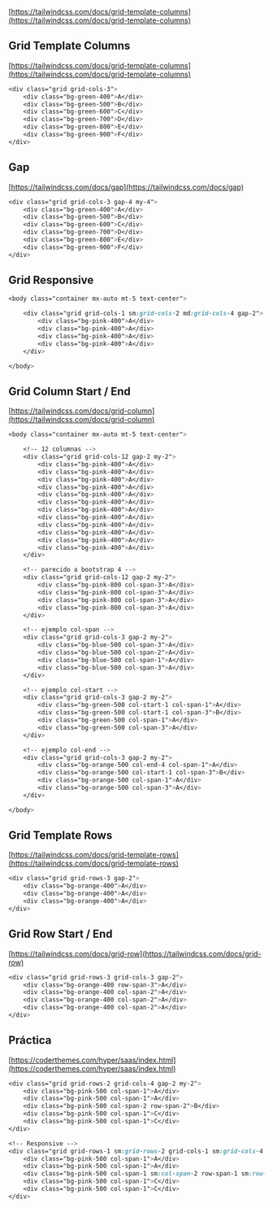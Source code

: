 [https://tailwindcss.com/docs/grid-template-columns](https://tailwindcss.com/docs/grid-template-columns)

<!-- <img :src="$withBase('/img/grid-1.png')"> -->

## Grid Template Columns

[https://tailwindcss.com/docs/grid-template-columns](https://tailwindcss.com/docs/grid-template-columns)
```css
<div class="grid grid-cols-3">
    <div class="bg-green-400">A</div>
    <div class="bg-green-500">B</div>
    <div class="bg-green-600">C</div>
    <div class="bg-green-700">D</div>
    <div class="bg-green-800">E</div>
    <div class="bg-green-900">F</div>
</div>
```
## Gap
[https://tailwindcss.com/docs/gap](https://tailwindcss.com/docs/gap)
```css
<div class="grid grid-cols-3 gap-4 my-4">
    <div class="bg-green-400">A</div>
    <div class="bg-green-500">B</div>
    <div class="bg-green-600">C</div>
    <div class="bg-green-700">D</div>
    <div class="bg-green-800">E</div>
    <div class="bg-green-900">F</div>
</div>
```
## Grid Responsive
```css
<body class="container mx-auto mt-5 text-center">

    <div class="grid grid-cols-1 sm:grid-cols-2 md:grid-cols-4 gap-2">
        <div class="bg-pink-400">A</div>
        <div class="bg-pink-400">A</div>
        <div class="bg-pink-400">A</div>
        <div class="bg-pink-400">A</div>
    </div>

</body>
```
## Grid Column Start / End
[https://tailwindcss.com/docs/grid-column](https://tailwindcss.com/docs/grid-column)
```css
<body class="container mx-auto mt-5 text-center">

    <!-- 12 columnas -->
    <div class="grid grid-cols-12 gap-2 my-2">
        <div class="bg-pink-400">A</div>
        <div class="bg-pink-400">A</div>
        <div class="bg-pink-400">A</div>
        <div class="bg-pink-400">A</div>
        <div class="bg-pink-400">A</div>
        <div class="bg-pink-400">A</div>
        <div class="bg-pink-400">A</div>
        <div class="bg-pink-400">A</div>
        <div class="bg-pink-400">A</div>
        <div class="bg-pink-400">A</div>
        <div class="bg-pink-400">A</div>
        <div class="bg-pink-400">A</div>
    </div>

    <!-- parecido a bootstrap 4 -->
    <div class="grid grid-cols-12 gap-2 my-2">
        <div class="bg-pink-800 col-span-3">A</div>
        <div class="bg-pink-800 col-span-3">A</div>
        <div class="bg-pink-800 col-span-3">A</div>
        <div class="bg-pink-800 col-span-3">A</div>
    </div>

    <!-- ejemplo col-span -->
    <div class="grid grid-cols-3 gap-2 my-2">
        <div class="bg-blue-500 col-span-3">A</div>
        <div class="bg-blue-500 col-span-2">A</div>
        <div class="bg-blue-500 col-span-1">A</div>
        <div class="bg-blue-500 col-span-3">A</div>
    </div>

    <!-- ejemplo col-start -->
    <div class="grid grid-cols-3 gap-2 my-2">
        <div class="bg-green-500 col-start-1 col-span-1">A</div>
        <div class="bg-green-500 col-start-1 col-span-3">B</div>
        <div class="bg-green-500 col-span-1">A</div>
        <div class="bg-green-500 col-span-3">A</div>
    </div>

    <!-- ejemplo col-end -->
    <div class="grid grid-cols-3 gap-2 my-2">
        <div class="bg-orange-500 col-end-4 col-span-1">A</div>
        <div class="bg-orange-500 col-start-1 col-span-3">B</div>
        <div class="bg-orange-500 col-span-1">A</div>
        <div class="bg-orange-500 col-span-3">A</div>
    </div>

</body>
```
## Grid Template Rows

[https://tailwindcss.com/docs/grid-template-rows](https://tailwindcss.com/docs/grid-template-rows)
```css
<div class="grid grid-rows-3 gap-2">
    <div class="bg-orange-400">A</div>
    <div class="bg-orange-400">A</div>
    <div class="bg-orange-400">A</div>
</div>
```
## Grid Row Start / End
[https://tailwindcss.com/docs/grid-row](https://tailwindcss.com/docs/grid-row)
```css
<div class="grid grid-rows-3 grid-cols-3 gap-2">
    <div class="bg-orange-400 row-span-3">A</div>
    <div class="bg-orange-400 col-span-2">A</div>
    <div class="bg-orange-400 col-span-2">A</div>
    <div class="bg-orange-400 col-span-2">A</div>
</div>
```

## Práctica
[https://coderthemes.com/hyper/saas/index.html](https://coderthemes.com/hyper/saas/index.html)
```css
<div class="grid grid-rows-2 grid-cols-4 gap-2 my-2">
    <div class="bg-pink-500 col-span-1">A</div>
    <div class="bg-pink-500 col-span-1">A</div>
    <div class="bg-pink-500 col-span-2 row-span-2">B</div>
    <div class="bg-pink-500 col-span-1">C</div>
    <div class="bg-pink-500 col-span-1">C</div>
</div>

<!-- Responsive -->
<div class="grid grid-rows-1 sm:grid-rows-2 grid-cols-1 sm:grid-cols-4 gap-2">
    <div class="bg-pink-500 col-span-1">A</div>
    <div class="bg-pink-500 col-span-1">A</div>
    <div class="bg-pink-500 col-span-1 sm:col-span-2 row-span-1 sm:row-span-2">B</div>
    <div class="bg-pink-500 col-span-1">C</div>
    <div class="bg-pink-500 col-span-1">C</div>
</div>
```